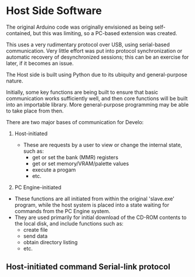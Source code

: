 # Host Side Software

The original Arduino code was originally envisioned as being self-contained, but this
was limiting, so a PC-based extension was created.

This uses a very rudimentary protocol over USB, using serial-based communication.
Very little effort was put into protocol synchronization or automatic recovery of
desynchronized sessions; this can be an exercise for later, if it becomes an issue.

The Host side is built using Python due to its ubiquity and general-purpose nature.

Initially, some key functions are being built to ensure that basic communication
works sufficiently well, and then core functions will be built into an importable
library.  More general-purpose programming may be able to take place from then.

There are two major bases of communication for Develo:
1. Host-initiated
   - These are requests by a user to view or change the internal state, such as:
     - get or set the bank (MMR) registers
     - get or set memory/VRAM/palette values
     - execute a progam
     - etc.

2. PC Engine-initiated
  - These functions are all initiated from within the original 'slave.exe' program, while
    the host system is placed into a state waiting for commands from the PC Engine system.
  - They are used primarily for initial download of the CD-ROM contents to the local
    disk, and include functions such as:
    - create file
    - send data
    - obtain directory listing
    - etc. 


## Host-initiated command Serial-link protocol


